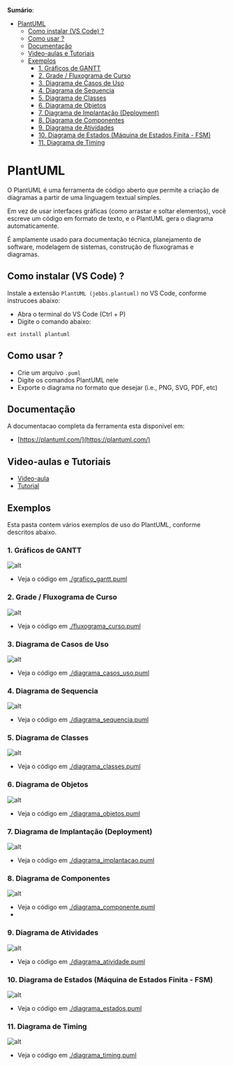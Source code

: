 **Sumário**:
- [PlantUML](#plantuml)
  - [Como instalar (VS Code) ?](#como-instalar-vs-code-)
  - [Como usar ?](#como-usar-)
  - [Documentação](#documentação)
  - [Video-aulas e Tutoriais](#video-aulas-e-tutoriais)
  - [Exemplos](#exemplos)
    - [1. Gráficos de GANTT](#1-gráficos-de-gantt)
    - [2. Grade / Fluxograma de Curso](#2-grade--fluxograma-de-curso)
    - [3. Diagrama de Casos de Uso](#3-diagrama-de-casos-de-uso)
    - [4. Diagrama de Sequencia](#4-diagrama-de-sequencia)
    - [5. Diagrama de Classes](#5-diagrama-de-classes)
    - [6. Diagrama de Objetos](#6-diagrama-de-objetos)
    - [7. Diagrama de Implantação (Deployment)](#7-diagrama-de-implantação-deployment)
    - [8. Diagrama de Componentes](#8-diagrama-de-componentes)
    - [9. Diagrama de Atividades](#9-diagrama-de-atividades)
    - [10. Diagrama de Estados (Máquina de Estados Finita - FSM)](#10-diagrama-de-estados-máquina-de-estados-finita---fsm)
    - [11. Diagrama de Timing](#11-diagrama-de-timing)


# PlantUML

O PlantUML é uma ferramenta de código aberto que permite a criação de diagramas a partir de uma linguagem textual simples. 

Em vez de usar interfaces gráficas (como arrastar e soltar elementos), você escreve um código em formato de texto, e o PlantUML gera o diagrama automaticamente. 

É amplamente usado para documentação técnica, planejamento de software, modelagem de sistemas, construção de fluxogramas e diagramas.

## Como instalar (VS Code) ?

Instale a extensão ``PlantUML (jebbs.plantuml)`` no VS Code, conforme instrucoes abaixo:
- Abra o terminal do VS Code (Ctrl + P) 
- Digite o comando abaixo:

```vscode
ext install plantuml
```

## Como usar ?
- Crie um arquivo ``.puml``
- Digite os comandos PlantUML nele
- Exporte o diagrama no formato que desejar (i.e., PNG, SVG, PDF, etc)

## Documentação

A documentacao completa da ferramenta esta disponível em:
- [https://plantuml.com/](https://plantuml.com/)

## Video-aulas e Tutoriais

- [Video-aula](https://www.youtube.com/watch?v=WSC1K_rDf2w)
- [Tutorial](https://blog.jetbrains.com/dotnet/2020/10/06/create-uml-diagrams-using-plantuml/)

## Exemplos

Esta pasta contem vários exemplos de uso do PlantUML, conforme descritos abaixo.

### 1. Gráficos de GANTT

![alt](./img/grafico_gantt.png)

- Veja o código em [./grafico_gantt.puml](./grafico_gantt.puml)

### 2. Grade / Fluxograma de Curso

![alt](./img/fluxograma_curso.png)
 
- Veja o código em [./fluxograma_curso.puml](./fluxograma_curso.puml)
  

### 3. Diagrama de Casos de Uso

![alt](./img/diagrama_casos_uso.png)

- Veja o código em [./diagrama_casos_uso.puml](./diagrama_casos_uso.puml)

### 4. Diagrama de Sequencia

![alt](./img/diagrama_sequencia.png)

- Veja o código em [./diagrama_sequencia.puml](./diagrama_sequencia.puml)

### 5. Diagrama de Classes

![alt](./img/diagrama_classes.png)
 
- Veja o código em [./diagrama_classes.puml](./diagrama_classes.puml)

### 6. Diagrama de Objetos

![alt](./img/diagrama_objetos.png)
 
- Veja o código em [./diagrama_objetos.puml](./diagrama_objetos.puml)

### 7. Diagrama de Implantação (Deployment)

![alt](./img/diagrama_implantacao.png)

- Veja o código em [./diagrama_implantacao.puml](./diagrama_implantacao.puml)

### 8. Diagrama de Componentes
   
![alt](./img/diagrama_componente.png)

- Veja o código em [./diagrama_componente.puml](./diagrama_componente.puml)
- 
### 9. Diagrama de Atividades
   
![alt](./img/diagrama_atividade.png)

- Veja o código em [./diagrama_atividade.puml](./diagrama_atividade.puml)

### 10. Diagrama de Estados (Máquina de Estados Finita - FSM)

![alt](./img/diagrama_estados.png)

- Veja o código em [./diagrama_estados.puml](./diagrama_estados.puml)

### 11. Diagrama de Timing

![alt](./img/diagrama_timing.png)

- Veja o código em [./diagrama_timing.puml](./diagrama_timing.puml)

